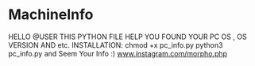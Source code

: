 # MachineInfo
HELLO @USER THIS PYTHON FILE HELP YOU FOUND YOUR PC OS , OS VERSION AND etc.  INSTALLATION: chmod +x pc_info.py python3 pc_info.py and Seem Your Info :)       www.instagram.com/morpho.php
